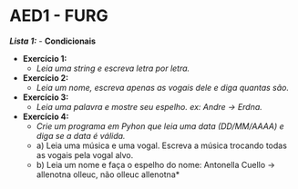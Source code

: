 # AED1 - FURG 

***Lista 1:*** - **Condicionais**
- **Exercício 1:**
  - *Leia uma string e escreva letra por letra.*
- **Exercício 2:**
  - *Leia um nome, escreva apenas as vogais dele e diga quantas são.*
- **Exercício 3:**
  - *Leia uma palavra e mostre seu espelho. ex: Andre -> Erdna.*
- **Exercício 4:**
  - *Crie um programa em Pyhon que leia uma data (DD/MM/AAAA) e diga se a data é válida.*
  - a) Leia uma música e uma vogal. Escreva a música trocando todas as vogais pela vogal alvo.
  - b) Leia um nome e faça o espelho do nome: Antonella Cuello -> allenotna olleuc, não olleuc allenotna*
